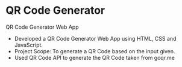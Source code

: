 # QR Code Generator

QR Code Generator Web App

- Developed a QR Code Generator Web App using HTML, CSS and JavaScript.
- Project Scope: To generate a QR Code based on the input given.
- Used QR Code API to generate the QR Code taken from goqr.me
